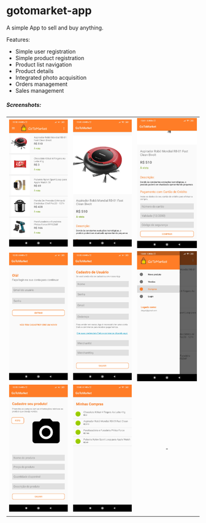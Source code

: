 # gotomarket-app

A simple App to sell and buy anything.

Features:
- Simple user registration
- Simple product registration
- Product list navigation
- Product details
- Integrated photo acquisition
- Orders management
- Sales management

##### Screenshots:

| | | |
|:-------------------------:|:-------------------------:|:-------------------------:|
|<img src="https://github.com/diegoalves0688/gotomarket-app/raw/master/images/product-list-screen.jpg" width="250"> |  <img src="https://github.com/diegoalves0688/gotomarket-app/raw/master/images/product-screen-1.jpg" width="250">|<img src="https://github.com/diegoalves0688/gotomarket-app/raw/master/images/product-screen-2.jpg" width="250">|
|<img src="https://github.com/diegoalves0688/gotomarket-app/raw/master/images/login-screen.jpg" width="250">  |  <img src="https://github.com/diegoalves0688/gotomarket-app/raw/master/images/new-user-screen.jpg" width="250">|<img src="https://github.com/diegoalves0688/gotomarket-app/raw/master/images/main-menu.jpg" width="250">|
|<img src="https://github.com/diegoalves0688/gotomarket-app/raw/master/images/new-product-screen.jpg" width="250">  |  <img src="https://github.com/diegoalves0688/gotomarket-app/raw/master/images/orders-screen.jpg" width="250">| - |
|  |  ||
